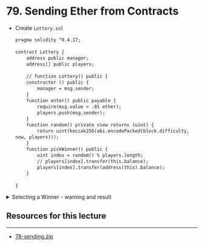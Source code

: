 # 79. Sending Ether from Contracts

-   Create `Lottery.sol`
    ```
    pragma solidity ^0.4.17;

    contract Lottery {
        address public manager;
        address[] public players;
        
        // function Lottery() public {
        constructor () public {
            manager = msg.sender;
        }
        function enter() public payable {
            require(msg.value > .01 ether);
            players.push(msg.sender);
        }
        function random() private view returns (uint) {
            return uint(keccak256(abi.encodePacked(block.difficulty, now, players)));            
        }
        function pickWinner() public {
            uint index = random() % players.length;
            // players[index].transfer(this.balance);
            players[index].transfer(address(this).balance);
        }
        
    } 
    ```  

<details>
  <summary>Selecting a Winner - warning and result</summary>    

- [Warning: Using contract member "balance" inherited from the address type is deprecated. Solidity](https://stackoverflow.com/questions/51372365/warning-using-contract-member-balance-inherited-from-the-address-type-is-depr)
---
![79. Sending Ether from Contracts](../imgs/78.2_Selecting-a-Winner.png)
</details>

##  Resources for this lecture

---

-   [78-sending.zip](https://github.com/web3-nfts/bt-web3/raw/main/Curricula/Ethereum-and-Solidity_The_Complete_Developers_Guide/resources/78-sending.zip)